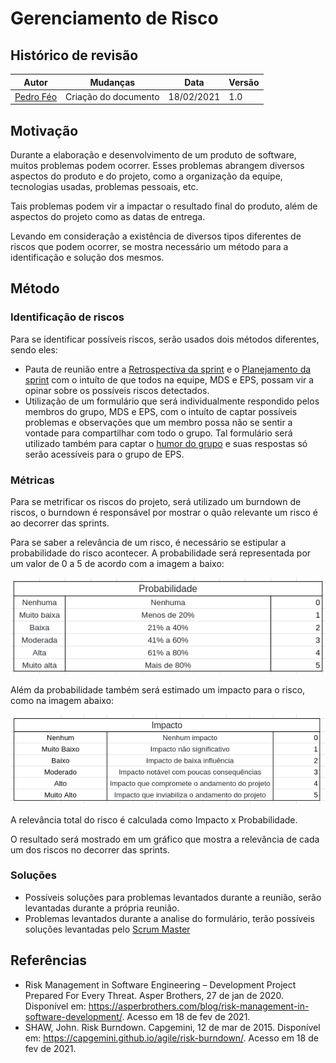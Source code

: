 # Gerenciamento de Risco

## Histórico de revisão
|Autor|Mudanças|Data|Versão|
|--|--|--|--|
|[Pedro Féo](https://github.com/phe0)|Criação do documento|18/02/2021|1.0|

## Motivação

Durante a elaboração e desenvolvimento de um produto de software, muitos problemas podem ocorrer. Esses problemas abrangem diversos aspectos do produto e do projeto, como a organização da equipe, tecnologias usadas, problemas pessoais, etc.

Tais problemas podem vir a impactar o resultado final do produto, além de aspectos do projeto como as datas de entrega.

Levando em consideração a existência de diversos tipos diferentes de riscos que podem ocorrer, se mostra necessário um método para a identificação e solução dos mesmos.

## Método

### Identificação de riscos

Para se identificar possíveis riscos, serão usados dois métodos diferentes, sendo eles:

 - Pauta de reunião entre a [Retrospectiva da sprint](/metodologia/templates/retrospective/) e o [Planejamento da sprint](/metodologia/templates/planning/) com o intuíto de que todos na equipe, MDS e EPS, possam vir a opinar sobre os possíveis riscos detectados.
 - Utilização de um formulário que será individualmente respondido pelos membros do grupo, MDS e EPS, com o intuíto de captar possíveis problemas e observações que um membro possa não se sentir a vontade para compartilhar com todo o grupo. Tal formulário será utilizado também para captar o [humor do grupo](/metodologia/templates/review/#grafico-de-humor) e suas respostas só serão acessíveis para o grupo de EPS.

### Métricas

Para se metrificar os riscos do projeto, será utilizado um burndown de riscos, o burndown é responsável por mostrar o quão relevante um risco é ao decorrer das sprints.

Para se saber a relevância de um risco, é necessário se estipular a probabilidade do risco acontecer. A probabilidade será representada por um valor de 0 a 5 de acordo com a imagem a baixo:

![Probabilidade de Risco](../assets/img/metodologia/probabilidadeRisco.png)

Além da probabilidade também será estimado um impacto para o risco, como na imagem abaixo:

![Impacto do Risco](../assets/img/metodologia/impactoRisco.png)

A relevância total do risco é calculada como Impacto x Probabilidade.

O resultado será mostrado em um gráfico que mostra a relevância de cada um dos riscos no decorrer das sprints.

### Soluções

 - Possíveis soluções para problemas levantados durante a reunião, serão levantadas durante a própria reunião.
 - Problemas levantados durante a analise do formulário, terão possíveis soluções levantadas pelo [Scrum Master](https://github.com/phe0)

## Referências

 - Risk Management in Software Engineering – Development Project Prepared For Every Threat. Asper Brothers, 27 de jan de 2020. Disponível em: <https://asperbrothers.com/blog/risk-management-in-software-development/>. Acesso em 18 de fev de 2021.
 - SHAW, John. Risk Burndown. Capgemini, 12 de mar de 2015. Disponível em: <https://capgemini.github.io/agile/risk-burndown/>. Acesso em 18 de fev de 2021.